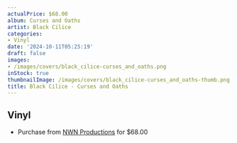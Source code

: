 ```yaml
---
actualPrice: $68.00
album: Curses and Oaths
artist: Black Cilice
categories:
- Vinyl
date: '2024-10-11T05:25:19'
draft: false
images:
- /images/covers/black_cilice-curses_and_oaths.png
inStock: true
thumbnailImage: /images/covers/black_cilice-curses_and_oaths-thumb.png
title: Black Cilice - Curses and Oaths
---
```


## Vinyl
* Purchase from [NWN Productions](http://shop.nwnprod.com/index.php?route=product/product&path=75&product_id=56632&sort=pd.name&order=ASC) for $68.00
